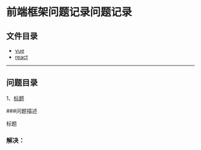 <h1>前端框架问题记录问题记录</h1>

## 文件目录
<ul>
  <li><a href="./Vue">vue</a></li>
  <li><a href="./React">react</a></li>
</ul>

<hr/>

## 问题目录
<p>
  1、<a href="#t_1">标题</a>
</p>





###问题描述
<p>
  <a name="t_1">
    标题
  </a>
</p>

### 解决：
```javascript

```
